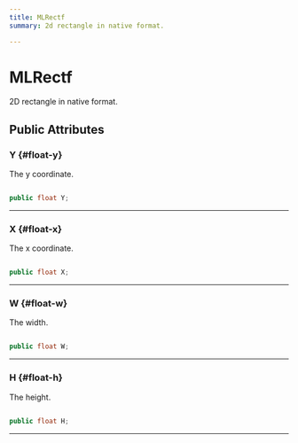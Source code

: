 ```yaml
---
title: MLRectf
summary: 2d rectangle in native format. 

---
```


# MLRectf




2D rectangle in native format.   





## Public Attributes

### Y {#float-y}

The y coordinate. 

```csharp

public float Y;

```






-----------

### X {#float-x}

The x coordinate. 

```csharp

public float X;

```






-----------

### W {#float-w}

The width. 

```csharp

public float W;

```






-----------

### H {#float-h}

The height. 

```csharp

public float H;

```






-----------

